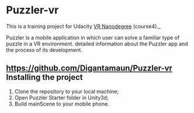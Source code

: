 # Puzzler-vr
This is a training project for Udacity [VR Nanodegree](https://www.udacity.com/course/vr-developer-nanodegree--nd017) (course4)._

Puzzler is a mobile application in which user can solve a familiar type of puzzle in a VR environment. detailed information about the Puzzler app and the process of its development.

## https://github.com/Digantamaun/Puzzler-vr  Installing the project
1. Clone the repository to your local machine;
2. Open Puzzler Starter folder in Unity3d;
3. Build mainScene to your mobile phone.
